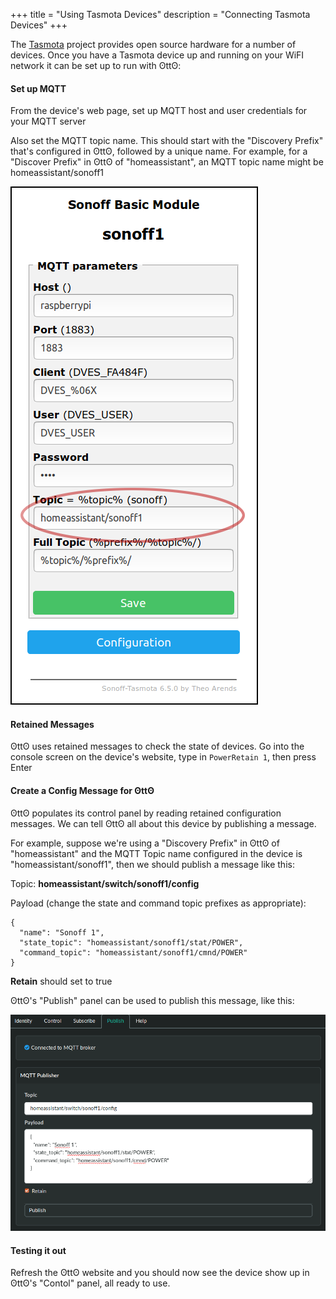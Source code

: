 +++
title = "Using Tasmota Devices"
description = "Connecting Tasmota Devices"
+++

The [Tasmota](https://github.com/arendst/Sonoff-Tasmota/wiki) project provides open source hardware for a number of devices. Once you have a Tasmota device up and running on your WiFI network it can be set up to run with ʘttʘ:

#### Set up MQTT

From the device's web page, set up MQTT host and user credentials for your MQTT server

Also set the MQTT topic name. This should start with the "Discovery Prefix" that's configured in ʘttʘ, followed by a unique name. For example, for a "Discover Prefix" in ʘttʘ of "homeassistant", an MQTT topic name might be homeassistant/sonoff1

![screenshot](tasmota-screenshot.png)

#### Retained Messages

ʘttʘ uses retained messages to check the state of devices. Go into the console screen on the device's website, type in `PowerRetain 1`, then press Enter

#### Create a Config Message for ʘttʘ

ʘttʘ populates its control panel by reading retained configuration messages. We can tell ʘttʘ all about this device by publishing a message.

For example, suppose we're using a "Discovery Prefix" in ʘttʘ of "homeassistant" and the MQTT Topic name configured in the device is "homeassistant/sonoff1", then we should publish a message like this:


Topic: __homeassistant/switch/sonoff1/config__

Payload (change the state and command topic prefixes as appropriate):

```
{  
  "name": "Sonoff 1",
  "state_topic": "homeassistant/sonoff1/stat/POWER",
  "command_topic": "homeassistant/sonoff1/cmnd/POWER"
}
```
__Retain__ should set to true


ʘttʘ's "Publish" panel can be used to publish this message, like this:

![screenshot](tasmota-otto-config.png)


#### Testing it out

Refresh the ʘttʘ website and you should now see the device show up in ʘttʘ's "Contol" panel, all ready to use.
